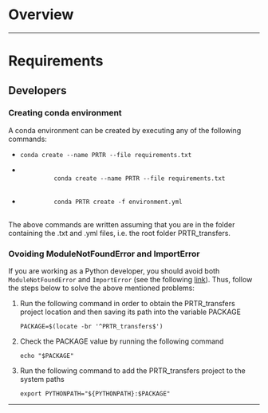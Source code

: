 # Overview

<hr/>

# Requirements

## Developers

### Creating conda environment

A conda environment can be created by executing any of the following commands:

- ```conda create --name PRTR --file requirements.txt```

<ul>
  <li>
    <div class="snippet-clipboard-content position-relative" data-snippet-clipboard-copy-content=" conda create --name PRTR --file requirements.txt">
      <pre> 
        <code>conda create --name PRTR --file requirements.txt</code>
       </pre>
    </div>
  </li>
  <li>
    <div class="snippet-clipboard-content position-relative" data-snippet-clipboard-copy-content=" conda PRTR create -f environment.yml">
      <pre>
        <code>conda PRTR create -f environment.yml</code>
      </pre>
    </div>
  </li>
</ul>

The above commands are written assuming that you are in the folder containing the .txt and .yml files, i.e. the root folder PRTR_transfers. 

### Ovoiding ModuleNotFoundError and ImportError

If you are working as a Python developer, you should avoid both ```ModuleNotFoundError``` and ```ImportError``` (see the following [link](https://towardsdatascience.com/how-to-fix-modulenotfounderror-and-importerror-248ce5b69b1c)). Thus, follow the steps below to solve the above mentioned problems:

<ol>
  <li>
    Run the following command in order to obtain the PRTR_transfers project location and then saving its path into the variable PACKAGE
    
    PACKAGE=$(locate -br '^PRTR_transfers$')
  </li>
  <li>
    Check the PACKAGE value by running the following command
    
    echo "$PACKAGE"
   </li>
   <li>
    Run the following command to add the PRTR_transfers project to the system paths
     
    export PYTHONPATH="${PYTHONPATH}:$PACKAGE"
   </li>
</ol>

<hr/>
